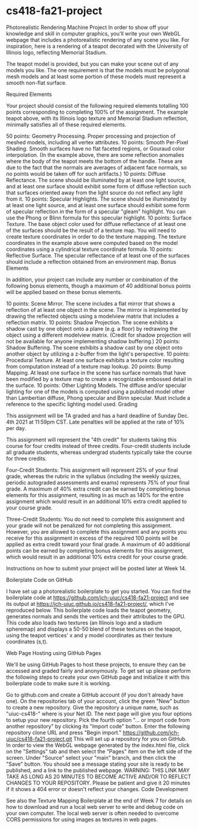 # cs418-fa21-project

Photorealistic Rendering Machine Project
In order to show off your knowledge and skill in computer graphics, you'll write your own WebGL webpage that includes a photorealistic rendering of any scene you like. For inspiration, here is a rendering of a teapot decorated with the University of Illinois logo, reflecting Memorial Stadium.


The teapot model is provided, but you can make your scene out of any models you like. The one requirement is that the models must be polygonal mesh models and at least some portion of these models must represent a smooth non-flat surface.

Required Elements

Your project should consist of the following required elements totalling 100 points corresponding to completing 100% of the assignment. The example teapot above, with its Illinois logo texture and Memorial Stadium reflection, minimally satisfies all of these required elements.

50 points: Geometry Processing. Proper processing and projection of meshed models, including all vertex attributes.
10 points: Smooth Per-Pixel Shading. Smooth surfaces have no flat faceted regions, or Gouraud color interpolation.  (In the example above, there are some reflection anomalies where the body of the teapot meets the bottom of the handle. These are due to the fact that the normals are averages of adjacent face normals, so no points would be taken off for such artifacts.)
10 points: Diffuse Reflectance. The scene should be illuminated by at least one light source, and at least one surface should exhibit some form of diffuse reflection such that surfaces oriented away from the light source do not reflect any light from it.
10 points: Specular Highlights. The scene should be illuminated by at least one light source, and at least one surface should exhibit some form of specular reflection in the form of a specular "gleam" highlight. You can use the Phong or Blinn formula for this specular highlight.
10 points: Surface Texture. The base object color used for diffuse reflectance of at least one of the surfaces should be the result of a texture map. You will need to create texture coordinates in order to do the texture mapping. The texture coordinates in the example above were computed based on the model coordinates using a cylindrical texture coordinate formula.
10 points: Reflective Surface. The specular reflectance of at least one of the surfaces should include a reflection obtained from an environment map.
Bonus Elements

In addition, your project can include any number or combination of the following bonus elements, though a maximum of 40 additional bonus points will be applied based on these bonus elements.

10 points: Scene Mirror. The scene includes a flat mirror that shows a reflection of at least one object in the scene. The mirror is implemented by drawing the reflected objects using a modelview matrix that includes a reflection matrix.
10 points: Shadow Projection. The scene exhibits a shadow cast by one object onto a plane (e.g. a floor) by redrawing the object using a different modelview matrix. (Credit for shadow projection will not be available for anyone implementing shadow buffering.)
20 points: Shadow Buffering. The scene exhibits a shadow cast by one object onto another object by utilizing a z-buffer from the light's perspective.
10 points: Procedural Texture. At least one surface exhibits a texture color resulting from computation instead of a texture map lookup.
20 points: Bump Mapping. At least one surface in the scene has surface normals that have been modified by a texture map to create a recognizable embossed detail in the surface.
10 points: Other Lighting Models. The diffuse and/or specular lighting for one of the models is computed using a published model other than Lambertian diffuse, Phong specular and Blinn specular. Must include a reference to the specific lighting model used.
Grading

This assignment will be TA graded and has a hard deadline of Sunday Dec. 4th 2021 at 11:59pm CST. Late penalties will be applied at the rate of 10% per day.

This assignment will represent the "4th credit" for students taking this course for four credits instead of three credits. Four-credit students include all graduate students, whereas undergrad students typically take the course for three credits.

Four-Credit Students: This assignment will represent 25% of your final grade, whereas the rubric in the syllabus (including the weekly quizzes, periodic autograded assessments and exams) represents 75% of your final grade. A maximum of 40% extra credit can be earned by completing bonus elements for this assignment, resulting in as much as 140% for the entire assignment which would result in an additional 10% extra credit applied to your course grade.

Three-Credit Students: You do not need to complete this assignment and your grade will not be penalized for not completing this assignment. However, you are allowed to complete this assignment and any points you receive for this assignment in excess of the required 100 points will be applied as extra credit toward your final grade. A maximum of 40 additional points can be earned by completing bonus elements for this assignment, which would result in an additional 10% extra credit for your course grade.

Instructions on how to submit your project will be posted later at Week 14.

Boilerplate Code on GitHub

I have set up a photorealistic boilerplate to get you started. You can find the boilerplate code at https://github.com/jch-uiuc/cs418-fa21-project and see its output at https://jch-uiuc.github.io/cs418-fa21-project/, which I've reproduced below. This boilerplate code loads the teapot geometry, generates normals and sends the vertices and their attributes to the GPU. This code also loads two textures (an Illinois logo and a stadium spheremap) and displays a 50-50 blend of these textures on the teapot, using the teapot vertices' x and y model coordinates as their texture coordinates (s,t).


Web Page Hosting using GitHub Pages

We'll be using GitHub Pages to host these projects, to ensure they can be accessed and graded fairly and anonymously. To get set up please perform the following steps to create your own GitHub page and initialize it with this boilerplate code to make sure it is working.

Go to github.com and create a GitHub account (if you don't already have one).
 On the repositories tab of your account, click the green "New" button to create a new repository.
Give the repository a unique name, such as "uiuc-cs418-<netid>" where <netid> is your Net ID.
The next page will give you four options to setup your new repository. Pick the fourth option "... or import code from another repository" by clicking its "Import code" button.
Enter the following repository clone URL and press "Begin import."
https://github.com/jch-uiuc/cs418-fa21-project.git
This will set up a repository for you on GitHub. In order to view the WebGL webpage generated by the index.html file, click on the "Settings" tab and then select the "Pages" item on the left side of the screen.
Under "Source" select your "main" branch, and then click the "Save" button.
 You should see a message stating your site is ready to be published, and a link to the published webpage. WARNING: THIS LINK MAY TAKE AS LONG AS 20 MINUTES TO BECOME ACTIVE AND/OR TO REFLECT CHANGES TO YOUR REPOSITORY. Please be patient and give it 20 minutes if it shows a 404 error or doesn't reflect your changes.
Code Development

See also the Texture Mapping Boilerplate at the end of Week 7 for details on how to download and run a local web server to write and debug code on your own computer. The local web server is often needed to overcome CORS permissions for using images as textures in web pages.
